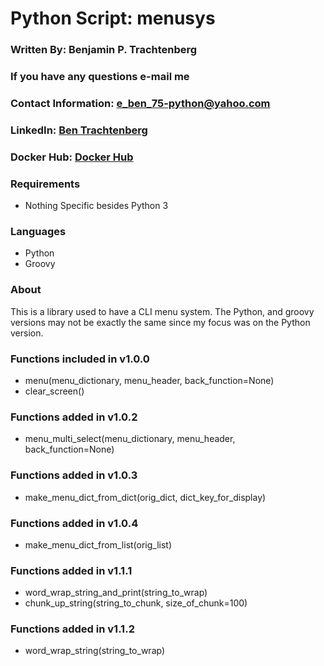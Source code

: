 # Python Script: menusys

### Written By: Benjamin P. Trachtenberg
### If you have any questions e-mail me

### Contact Information:  e_ben_75-python@yahoo.com

### LinkedIn: [Ben Trachtenberg](https://www.linkedin.com/in/ben-trachtenberg-3a78496)
### Docker Hub: [Docker Hub](https://hub.docker.com/r/btr1975)

### Requirements

* Nothing Specific besides Python 3

### Languages

* Python
* Groovy

### About

This is a library used to have a CLI menu system.  The Python, and groovy versions may not be exactly the same since my focus was on the Python version.

### Functions included in v1.0.0

* menu(menu_dictionary, menu_header, back_function=None)
* clear_screen()

### Functions added in v1.0.2

* menu_multi_select(menu_dictionary, menu_header, back_function=None)

### Functions added in v1.0.3

* make_menu_dict_from_dict(orig_dict, dict_key_for_display)

### Functions added in v1.0.4

* make_menu_dict_from_list(orig_list)

### Functions added in v1.1.1
* word_wrap_string_and_print(string_to_wrap)
* chunk_up_string(string_to_chunk, size_of_chunk=100)

### Functions added in v1.1.2
* word_wrap_string(string_to_wrap)
